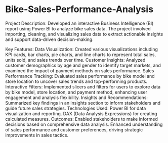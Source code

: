 # Bike-Sales-Performance-Analysis
Project Description:
Developed an interactive Business Intelligence (BI) report using Power BI to analyze bike sales data. The project involved importing, cleaning, and visualizing sales data to extract actionable insights and support data-driven decision-making.

Key Features:
Data Visualization: Created various visualizations including KPI cards, bar charts, pie charts, and line charts to represent total sales, units sold, and sales trends over time.
Customer Insights: Analyzed customer demographics by age and gender to identify target markets, and examined the impact of payment methods on sales performance.
Sales Performance Tracking: Evaluated sales performance by bike model and store location to uncover sales trends and top-performing products.
Interactive Filters: Implemented slicers and filters for users to explore data by bike model, store location, and payment method, enhancing user engagement and analysis flexibility.
Insights and Recommendations: Summarized key findings in an insights section to inform stakeholders and guide future sales strategies.
Technologies Used:
Power BI for data visualization and reporting.
DAX (Data Analysis Expressions) for creating calculated measures.
Outcomes:
Enabled stakeholders to make informed decisions based on comprehensive data analysis.
Enhanced understanding of sales performance and customer preferences, driving strategic improvements in sales tactics.
